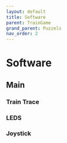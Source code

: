 ```yaml
---
layout: default
title: Software
parent: TrainGame
grand_parent: Puzzels
nav_order: 2
---
```

# Software
## Main

### Train Trace

### LEDS

### Joystick

### 

 

